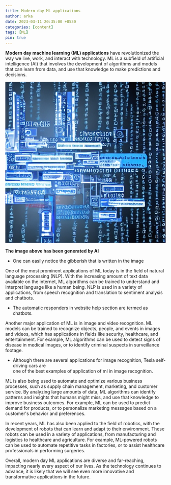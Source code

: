 ```yaml
---
title: Modern day ML applications
author: arka
date: 2023-03-11 20:35:00 +0530
categories: [content]
tags: [ML]
pin: true
---
```




<b>Modern day machine learning (ML) applications</b> have revolutionized the way we live, work, and interact with technology. ML is a subfield of artificial intelligence (AI) that involves the development of algorithms and models that can learn from data, and use that knowledge to make predictions and decisions.


![Image description](/images/81xy51cS.jpeg)

<b>   The image above has been generated by AI</b>

* One can easily notice the gibberish that is written in the image

One of the most prominent applications of ML today is in the field of natural language processing (NLP). With the increasing amount of text data available on the internet, ML algorithms can be trained to understand and interpret language like a human being. NLP is used in a variety of applications, from speech recognition and translation to sentiment analysis and chatbots.

* The automatic responders in website help section are termed as chatbots.

Another major application of ML is in image and video recognition. ML models can be trained to recognize objects, people, and events in images and videos, which has applications in fields like security, healthcare, and entertainment. For example, ML algorithms can be used to detect signs of disease in medical images, or to identify criminal suspects in surveillance footage.

* Although there are several applications for image recognition, Tesla self-driving cars are<br>one of the best examples of application of ml in image recognition.

ML is also being used to automate and optimize various business processes, such as supply chain management, marketing, and customer service. By analyzing large amounts of data, ML algorithms can identify patterns and insights that humans might miss, and use that knowledge to improve business outcomes. For example, ML can be used to predict demand for products, or to personalize marketing messages based on a customer's behavior and preferences.

In recent years, ML has also been applied to the field of robotics, with the development of robots that can learn and adapt to their environment. These robots can be used in a variety of applications, from manufacturing and logistics to healthcare and agriculture. For example, ML-powered robots can be used to automate repetitive tasks in factories, or to assist healthcare professionals in performing surgeries.

Overall, modern day ML applications are diverse and far-reaching, impacting nearly every aspect of our lives. As the technology continues to advance, it is likely that we will see even more innovative and transformative applications in the future.